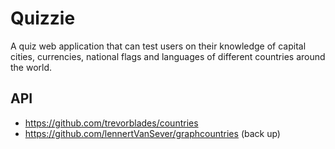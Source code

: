 # Quizzie

A quiz web application that can test users on their knowledge of capital cities, currencies, national flags and languages of different countries around the world.

## API

- https://github.com/trevorblades/countries
- https://github.com/lennertVanSever/graphcountries (back up)
